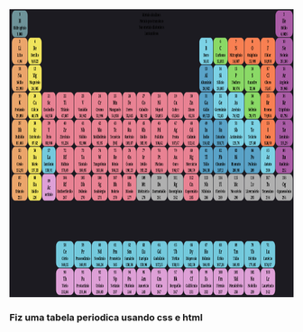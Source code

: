 <img height="512" alt="Simple GUI Transitions" src="tabela.png">

<h3> Fiz uma tabela periodica usando css e html </h3>
